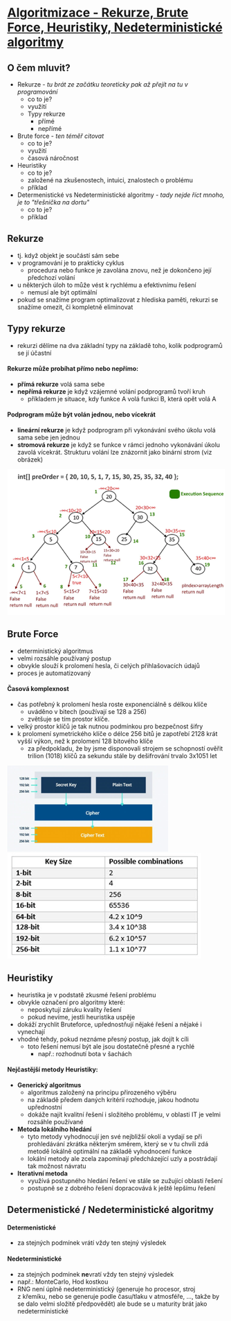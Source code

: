 # [Algoritmizace - Rekurze, Brute Force, Heuristiky, Nedeterministické algoritmy](https://youtu.be/wp_Zli_cgZw?si=sAHSumwAF2QL3NIx)

## O čem mluvit?
- Rekurze - *tu brát ze začátku teoreticky pak až přejít na tu v programování*
	- co to je? 
    - využití
	- Typy rekurze
		- přímé
		- nepřímé
- Brute force - *ten téměř citovat*
    - co to je?
    - využití
    - časová náročnost
- Heuristiky
    - co to je?
    - založené na zkušenostech, intuici, znalostech o problému
    - příklad
- Determenistické vs Nedeterministické algoritmy - *tady nejde říct mnoho, je to "třešnička na dortu"*
    - co to je?
    - příklad

## Rekurze
- tj. když objekt je součástí sám sebe
- v programování je to prakticky cyklus
	- procedura nebo funkce je zavolána znovu, než je dokončeno její předchozí volání
- u některých úloh to může vést k rychlému a efektivnímu řešení
	- nemusí ale být optimální
- pokud se snažíme program optimalizovat z hlediska paměti, rekurzi se snažíme omezit, či kompletně eliminovat

## Typy rekurze
- rekurzi dělíme na dva základní typy na základě toho, kolik podprogramů se jí účastní

#### Rekurze může probíhat přímo nebo nepřímo:
- **přímá rekurze** volá sama sebe
- **nepřímá rekurze** je když vzájemné volání podprogramů tvoří kruh
	- příkladem je situace, kdy funkce A volá funkci B, která opět volá A

#### Podprogram může být volán jednou, nebo vícekrát
- **lineární rekurze** je když podprogram při vykonávání svého úkolu volá sama sebe jen jednou
- **stromová rekurze** je když se funkce v rámci jednoho vykonávání úkolu zavolá vícekrát. Strukturu volání lze znázornit jako binární strom (viz obrázek)

![Typy_rekurze](../images/03_stromova_rekurze.png)
## Brute Force
- deterministický algoritmus
- velmi rozsáhle používaný postup
- obvykle slouží k prolomení hesla, či celých přihlašovacích údajů
- proces je automatizovaný
#### Časová komplexnost
- čas potřebný k prolomení hesla roste exponenciálně s délkou klíče 
	- uváděno v bitech (používají se 128 a 256)
	- zvětšuje se tím prostor klíče.
- velký prostor klíčů je tak nutnou podmínkou pro bezpečnost šifry
- k prolomení symetrického klíče o délce 256 bitů je zapotřebí 2128 krát vyšší výkon, než k prolomení 128 bitového klíče 
	- za předpokladu, že by jsme disponovali strojem se schopností ověřit trilion (1018) klíčů za sekundu stále by dešifrování trvalo 3x1051 let

![Bruteforce](../images/03_bruteforce.png)
![Keys](../images/03_keys.png)

## Heuristiky
- heuristika je v podstatě zkusmé řešení problému
- obvykle označení pro algoritmy které:
	- neposkytují záruku kvality řešení 
	- pokud nevíme, jestli heuristika uspěje
- dokáží zrychlit Bruteforce, upřednostňují nějaké řešení a nějaké i vynechají
- vhodné tehdy, pokud neznáme přesný postup, jak dojít k cíli
	- toto řešení nemusí být ale jsou dostatečně přesné a rychlé
		- např.: rozhodnutí bota v šachách

#### Nejčastější metody Heuristiky:
- **Generický algoritmus** 
	- algoritmus založený na principu přirozeného výběru
	- na základě předem daných kritérií rozhoduje, jakou hodnotu upřednostní
	- dokáže najít kvalitní řešení i složitého problému, v oblasti IT je velmi rozsáhle používané
- **Metoda lokálního hledání** 
	- tyto metody vyhodnocují jen své nejbližší okolí a vydají se při prohledávání zkrátka některým směrem, který se v tu chvíli zdá metodě lokálně optimální na základě vyhodnocení funkce
	- lokální metody ale zcela zapomínají předcházející uzly a postrádají tak možnost návratu
- **Iterativní metoda** 
	- využívá postupného hledání řešení ve stále se zužující oblasti řešení 
	- postupně se z dobrého řešení dopracovává k ještě lepšímu řešení

## Determenistické / Nedeterministické algoritmy
#### Determenistické
- za stejných podmínek vrátí vždy ten stejný výsledek

#### Nedeterministické
- za stejných podmínek **ne**vratí vždy ten stejný výsledek
- např.: MonteCarlo, Hod kostkou
- RNG není úplně nedeterministický (generuje ho procesor, stroj z křemíku, nebo se generuje podle času/tlaku v atmosféře, ..., takže by se dalo velmi složitě předpovědět) ale bude se u maturity brát jako nedeterministické